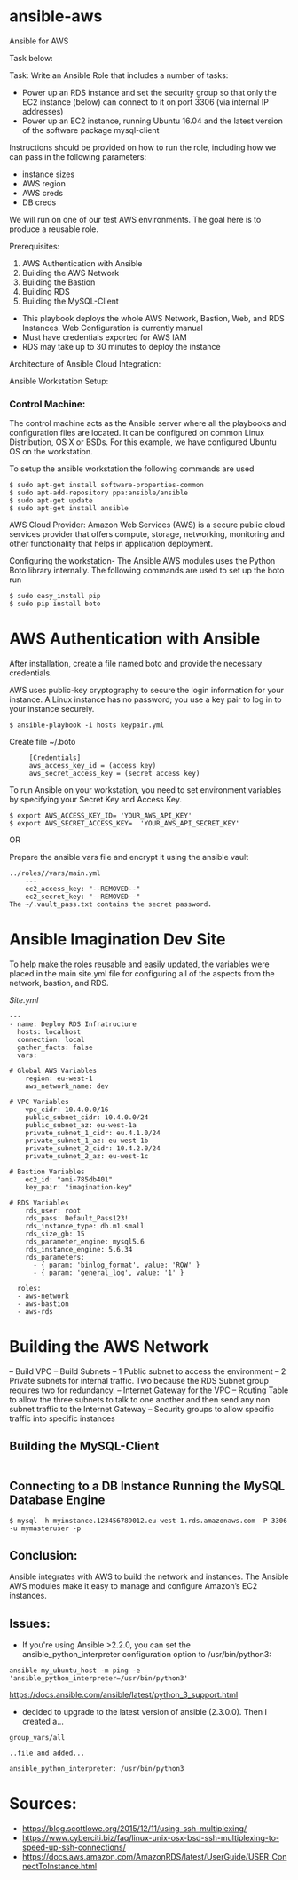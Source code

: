 # ansible-aws
Ansible for AWS

Task below:

Task:
Write an Ansible Role that includes a number of tasks:
- Power up an RDS instance and set the security group so that only the EC2 instance (below) can connect to it on port 3306 (via internal IP addresses)
- Power up an EC2 instance, running Ubuntu 16.04 and the latest version of the software package mysql-client

Instructions should be provided on how to run the role, including how we can pass in the following parameters:
- instance sizes
- AWS region
- AWS creds
- DB creds

We will run on one of our test AWS environments. The goal here is to produce a reusable role.

Prerequisites:

1. AWS Authentication with Ansible
2. Building the AWS Network
3. Building the Bastion
5. Building RDS
6. Building the MySQL-Client

- This playbook deploys the whole AWS Network, Bastion, Web, and RDS Instances.  Web Configuration is currently manual
- Must have credentials exported for AWS IAM
- RDS may take up to 30 minutes to deploy the instance

Architecture of Ansible Cloud Integration:



Ansible Workstation Setup:

### Control Machine:
The control machine acts as the Ansible server where all the playbooks and configuration files are located. It can be configured on common Linux Distribution, OS X or BSDs. For this example, we have configured Ubuntu OS on the workstation.

To setup the ansible workstation the following commands are used

```
$ sudo apt-get install software-properties-common
$ sudo apt-add-repository ppa:ansible/ansible
$ sudo apt-get update
$ sudo apt-get install ansible
```

AWS Cloud Provider:
Amazon Web Services (AWS) is a secure public cloud services provider that offers compute, storage, networking, monitoring and other functionality that helps in application deployment.

Configuring the workstation- The Ansible AWS modules uses the Python Boto library internally.
The following commands are used to set up the boto run

```
$ sudo easy_install pip
$ sudo pip install boto
```

# AWS Authentication with Ansible

After installation, create a file named boto and provide the necessary credentials.

AWS uses public-key cryptography to secure the login information for your instance. A Linux instance has no password; you use a key pair to log in to your instance securely.

```
$ ansible-playbook -i hosts keypair.yml
```

Create file ~/.boto
```
     [Credentials]
     aws_access_key_id = (access key)
     aws_secret_access_key = (secret access key)
```

To run Ansible on your workstation, you need to set environment variables by specifying your Secret Key and Access Key.

```
$ export AWS_ACCESS_KEY_ID= 'YOUR_AWS_API_KEY'
$ export AWS_SECRET_ACCESS_KEY=  'YOUR_AWS_API_SECRET_KEY'
```

OR

Prepare the ansible vars file and encrypt it using the ansible vault

```
../roles//vars/main.yml
    ---
    ec2_access_key: "--REMOVED--"
    ec2_secret_key: "--REMOVED--"
The ~/.vault_pass.txt contains the secret password.
```

# Ansible Imagination Dev Site
To help make the roles reusable and easily updated, the variables were placed in the main site.yml file for configuring all of the aspects from the network, bastion, and RDS.

*Site.yml*
```
---
- name: Deploy RDS Infratructure
  hosts: localhost
  connection: local
  gather_facts: false
  vars:

# Global AWS Variables
    region: eu-west-1
    aws_network_name: dev

# VPC Variables
    vpc_cidr: 10.4.0.0/16
    public_subnet_cidr: 10.4.0.0/24
    public_subnet_az: eu-west-1a
    private_subnet_1_cidr: eu.4.1.0/24
    private_subnet_1_az: eu-west-1b
    private_subnet_2_cidr: 10.4.2.0/24
    private_subnet_2_az: eu-west-1c

# Bastion Variables
    ec2_id: "ami-785db401"
    key_pair: "imagination-key"

# RDS Variables
    rds_user: root
    rds_pass: Default_Pass123!
    rds_instance_type: db.m1.small
    rds_size_gb: 15
    rds_parameter_engine: mysql5.6
    rds_instance_engine: 5.6.34
    rds_parameters:
      - { param: 'binlog_format', value: 'ROW' }
      - { param: 'general_log', value: '1' }

  roles:
  - aws-network
  - aws-bastion
  - aws-rds
```

# Building the AWS Network

– Build VPC
– Build Subnets
– 1 Public subnet to access the environment
– 2 Private subnets for internal traffic. Two because the RDS Subnet group requires two for redundancy.
– Internet Gateway for the VPC
– Routing Table to allow the three subnets to talk to one another and then send any non subnet traffic to the Internet Gateway
– Security groups to allow specific traffic into specific instances

## Building the MySQL-Client
```

```

## Connecting to a DB Instance Running the MySQL Database Engine
```
$ mysql -h myinstance.123456789012.eu-west-1.rds.amazonaws.com -P 3306 -u mymasteruser -p
```

## Conclusion:

Ansible integrates with AWS to build the network and instances. The Ansible AWS modules make it easy to manage and configure Amazon’s EC2 instances.

## Issues:
- If you're using Ansible >2.2.0, you can set the ansible_python_interpreter configuration option to /usr/bin/python3:
```
ansible my_ubuntu_host -m ping -e 'ansible_python_interpreter=/usr/bin/python3'
```
https://docs.ansible.com/ansible/latest/python_3_support.html

- decided to upgrade to the latest version of ansible (2.3.0.0). Then I created a...

```
group_vars/all

..file and added...

ansible_python_interpreter: /usr/bin/python3
```

# Sources:
- https://blog.scottlowe.org/2015/12/11/using-ssh-multiplexing/
- https://www.cyberciti.biz/faq/linux-unix-osx-bsd-ssh-multiplexing-to-speed-up-ssh-connections/
- https://docs.aws.amazon.com/AmazonRDS/latest/UserGuide/USER_ConnectToInstance.html
